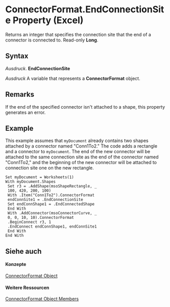 
# ConnectorFormat.EndConnectionSite Property (Excel)

Returns an integer that specifies the connection site that the end of a connector is connected to. Read-only  **Long**.


## Syntax

 _Ausdruck_. **EndConnectionSite**

 _Ausdruck_ A variable that represents a **ConnectorFormat** object.


## Remarks

If the end of the specified connector isn't attached to a shape, this property generates an error.


## Example

This example assumes that  `myDocument` already contains two shapes attached by a connector named "Conn1To2." The code adds a rectangle and a connector to `myDocument`. The end of the new connector will be attached to the same connection site as the end of the connector named "Conn1To2," and the beginning of the new connector will be attached to connection site one on the new rectangle.


```
Set myDocument = Worksheets(1) 
With myDocument.Shapes 
 Set r3 = .AddShape(msoShapeRectangle, _ 
 100, 420, 200, 100) 
 With .Item("Conn1To2").ConnectorFormat 
 endConnSite1 = .EndConnectionSite 
 Set endConnShape1 = .EndConnectedShape 
 End With 
 With .AddConnector(msoConnectorCurve, _ 
 0, 0, 10, 10).ConnectorFormat 
 .BeginConnect r3, 1 
 .EndConnect endConnShape1, endConnSite1 
 End With 
End With
```


## Siehe auch


#### Konzepte


[ConnectorFormat Object](56c97d73-bde2-52ae-2bc3-724d21fdd515.md)
#### Weitere Ressourcen


[ConnectorFormat Object Members](http://msdn.microsoft.com/library/b7597f8e-5f21-c1d6-2b31-9067dd0cc029%28Office.15%29.aspx)
